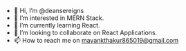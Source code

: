 - 👋 Hi, I’m @deansereigns
- 👀 I’m interested in MERN Stack.
- 🌱 I’m currently learning React.
- 💞️ I’m looking to collaborate on React Applications.
- 📫 How to reach me on mayankthakur865019@gmail.com

<!---
deansereigns/deansereigns is a ✨ special ✨ repository because its `README.md` (this file) appears on your GitHub profile.
You can click the Preview link to take a look at your changes.
--->
